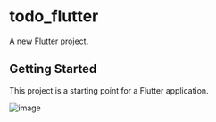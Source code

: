 # todo_flutter

A new Flutter project.

## Getting Started

This project is a starting point for a Flutter application.

![image](https://user-images.githubusercontent.com/55091681/209819446-ad8295f6-5ccb-4979-a66e-09e60940aa36.png)



